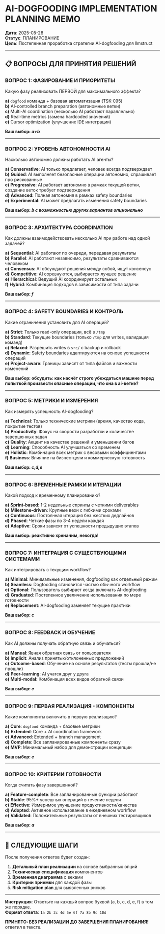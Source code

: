 # AI-DOGFOODING IMPLEMENTATION PLANNING MEMO

**Дата**: 2025-05-28  
**Статус**: ПЛАНИРОВАНИЕ  
**Цель**: Постепенная проработка стратегии AI-dogfooding для llmstruct

---

## 📋 ВОПРОСЫ ДЛЯ ПРИНЯТИЯ РЕШЕНИЙ

### **ВОПРОС 1: ФАЗИРОВАНИЕ И ПРИОРИТЕТЫ**

Какую фазу реализовать ПЕРВОЙ для максимального эффекта?

**a)** `dogfood` команда + базовая автоматизация (TSK-095)  
**b)** AI-controlled branch preparation (автономные ветки)  
**c)** Multi-AI coordination (несколько AI работают параллельно)  
**d)** Real-time metrics (замена hardcoded значений)  
**e)** Cursor optimization (улучшение IDE интеграции)

**Ваш выбор: _a+b_**

---

### **ВОПРОС 2: УРОВЕНЬ АВТОНОМНОСТИ AI**

Насколько автономно должны работать AI агенты?

**a)** **Conservative**: AI только предлагает, человек всегда подтверждает  
**b)** **Guided**: AI выполняет безопасные операции автономно, спрашивает про рискованные  
**c)** **Progressive**: AI работает автономно в рамках текущей ветки, создание веток требует подтверждения  
**d)** **Advanced**: Полная автономия в рамках safety boundaries  
**e)** **Experimental**: AI может предлагать изменения safety boundaries

**Ваш выбор: _b с возможностью других вариантов опционально_**

---

### **ВОПРОС 3: АРХИТЕКТУРА COORDINATION**

Как должны взаимодействовать несколько AI при работе над одной задачей?

**a)** **Sequential**: AI работают по очереди, передавая результаты  
**b)** **Parallel**: AI работают независимо, результаты сравниваются человеком  
**c)** **Consensus**: AI обсуждают решения между собой, ищут консенсус  
**d)** **Competitive**: AI соревнуются, выбирается лучшее решение  
**e)** **Hierarchical**: Ведущий AI координирует остальных  
**f)** **Hybrid**: Комбинация подходов в зависимости от типа задачи

**Ваш выбор: _f_**

---

### **ВОПРОС 4: SAFETY BOUNDARIES И КОНТРОЛЬ**

Какие ограничения установить для AI операций?

**a)** **Strict**: Только read-only операции, всё в `/tmp`  
**b)** **Standard**: Текущие boundaries (только `/tmp` для writes, валидация команд)  
**c)** **Relaxed**: Разрешить writes в `src/` с backup и rollback  
**d)** **Dynamic**: Safety boundaries адаптируются на основе успешности операций  
**e)** **Project-aware**: Границы зависят от типа файлов и важности изменений

**Ваш выбор: обсудить: как насчёт строго убеждаться машине перед попыткой произвести опасные операции, что она в ai-ветке?**

---

### **ВОПРОС 5: МЕТРИКИ И ИЗМЕРЕНИЯ**

Как измерять успешность AI-dogfooding?

**a)** **Technical**: Только технические метрики (время, качество кода, покрытие тестов)  
**b)** **Productivity**: Фокус на скорости разработки и количестве завершенных задач  
**c)** **Quality**: Акцент на качестве решений и уменьшении багов  
**d)** **Learning**: Способность AI улучшаться со временем  
**e)** **Holistic**: Комбинация всех метрик с весовыми коэффициентами  
**f)** **Business**: Влияние на бизнес-цели и коммерческую готовность

**Ваш выбор: _c,d,e_**

---

### **ВОПРОС 6: ВРЕМЕННЫЕ РАМКИ И ИТЕРАЦИИ**

Какой подход к временному планированию?

**a)** **Sprint-based**: 1-2 недельные спринты с четкими deliverables  
**b)** **Milestone-driven**: Крупные вехи с гибкими сроками  
**c)** **Continuous**: Постоянная итерация без жестких дедлайнов  
**d)** **Phased**: Четкие фазы по 3-4 недели каждая  
**e)** **Adaptive**: Сроки зависят от успешности предыдущих этапов

**Ваш выбор: реактивно хреначим, некогда!**

---

### **ВОПРОС 7: ИНТЕГРАЦИЯ С СУЩЕСТВУЮЩИМИ СИСТЕМАМИ**

Как интегрировать с текущим workflow?

**a)** **Minimal**: Минимальные изменения, dogfooding как отдельный режим  
**b)** **Seamless**: Dogfooding становится частью обычного workflow  
**c)** **Optional**: Пользователь выбирает когда включать AI-dogfooding  
**d)** **Graduated**: Постепенное увеличение использования по мере готовности  
**e)** **Replacement**: AI-dogfooding заменяет текущие практики

**Ваш выбор: c**

---

### **ВОПРОС 8: FEEDBACK И ОБУЧЕНИЕ**

Как AI должны получать обратную связь и обучаться?

**a)** **Manual**: Явная обратная связь от пользователя  
**b)** **Implicit**: Анализ принятых/отклоненных предложений  
**c)** **Outcome-based**: Обучение на основе результатов (тесты прошли/не прошли)  
**d)** **Peer-learning**: AI учатся друг у друга  
**e)** **Multi-modal**: Комбинация всех видов обратной связи

**Ваш выбор: _e_**

---

### **ВОПРОС 9: ПЕРВАЯ РЕАЛИЗАЦИЯ - КОМПОНЕНТЫ**

Какие компоненты включить в первую реализацию?

**a)** **Core**: `dogfood` команда + базовые метрики  
**b)** **Extended**: Core + AI coordination framework  
**c)** **Advanced**: Extended + branch management  
**d)** **Complete**: Все запланированные компоненты сразу  
**e)** **MVP**: Минимальный набор для демонстрации концепции

**Ваш выбор: _e_**

---

### **ВОПРОС 10: КРИТЕРИИ ГОТОВНОСТИ**

Когда считать фазу завершенной?

**a)** **Feature-complete**: Все запланированные функции работают  
**b)** **Stable**: 95%+ успешных операций в течение недели  
**c)** **Effective**: Измеримое улучшение продуктивности/качества  
**d)** **Adopted**: Активное использование в ежедневном workflow  
**e)** **Validated**: Положительные результаты от внешних тестировщиков

**Ваш выбор: _a_**

---

## 📝 СЛЕДУЮЩИЕ ШАГИ

После получения ответов будет создан:

1. **Детальный план реализации** на основе выбранных опций
2. **Техническая спецификация** компонентов
3. **Временная диаграмма** с вехами
4. **Критерии приемки** для каждой фазы
5. **Risk mitigation plan** для выявленных рисков

---

**Инструкция**: Ответьте на каждый вопрос буквой (a, b, c, d, e, f) в том же порядке.  
**Формат ответа**: `1a 2b 3c 4d 5e 6f 7a 8b 9c 10d`

**ПРИНЯТО: БЕЗ РЕАЛИЗАЦИИ ДО ЗАВЕРШЕНИЯ ПЛАНИРОВАНИЯ!** 
ответил в тексте.
